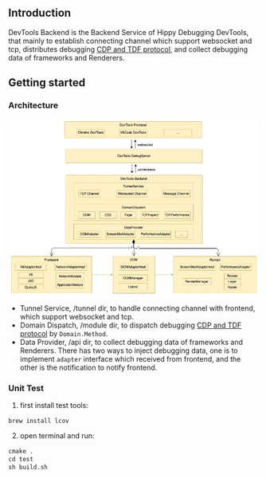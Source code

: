 ## Introduction

DevTools Backend is the Backend Service of Hippy Debugging DevTools, that mainly to establish connecting channel which support websocket and tcp, distributes debugging [CDP and TDF protocol](https://devtools.qq.com/devtools-protocol/), and collect debugging data of frameworks and Renderers.

## Getting started

### Architecture

![devtools Architecture](../../docs/assets/img/devtools-introduction.png)

- Tunnel Service, /tunnel dir, to handle connecting channel with frontend, which support websocket and tcp.
- Domain Dispatch, /module dir, to dispatch debugging [CDP and TDF protocol](https://devtools.qq.com/devtools-protocol/) by `Domain.Method`.
- Data Provider, /api dir, to collect debugging data of frameworks and Renderers. There has two ways to inject debugging data, one is to implement `adapter` interface which received from frontend, and the other is the notification to notify frontend.

### Unit Test

1. first install test tools: 

```shell
brew install lcov
```

2. open terminal and run:

```shell
cmake .
cd test
sh build.sh
```
